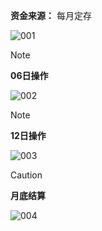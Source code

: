 **资金来源：** 每月定存

![001](https://github.com/BTC2054/BTC2054.github.io/assets/90368994/e3252fc1-9438-4ab9-8af6-f12ec316a1ee)


> [!NOTE]
>**06日操作**
>
>![002](https://github.com/BTC2054/BTC2054.github.io/assets/90368994/bf5c6599-177b-41f3-a85c-0b33ba958cf0)


> [!NOTE]
>**12日操作**
>
>![003](https://github.com/BTC2054/BTC2054.github.io/assets/90368994/ab8b2f1e-d32e-423d-b8b3-cdf149b71505)


> [!CAUTION]
>**月底结算**
>
>![004](https://github.com/BTC2054/BTC2054.github.io/assets/90368994/9d9175f2-46ac-4452-a52e-ce69feb877ea)


<!-- ##{"timestamp":1714032157}## -->

